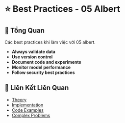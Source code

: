 # ⭐ Best Practices - 05 Albert

## 🎯 Tổng Quan

Các best practices khi làm việc với 05 albert.

- **Always validate data**
- **Use version control**
- **Document code and experiments**
- **Monitor model performance**
- **Follow security best practices**

## 🔗 Liên Kết Liên Quan

- [Theory](./THEORY_05_albert.md)
- [Implementation](./IMPLEMENTATION_05_albert.md)
- [Code Examples](./CODE_EXAMPLES_05_albert.md)
- [Complex Problems](./COMPLEX_PROBLEMS.md)
